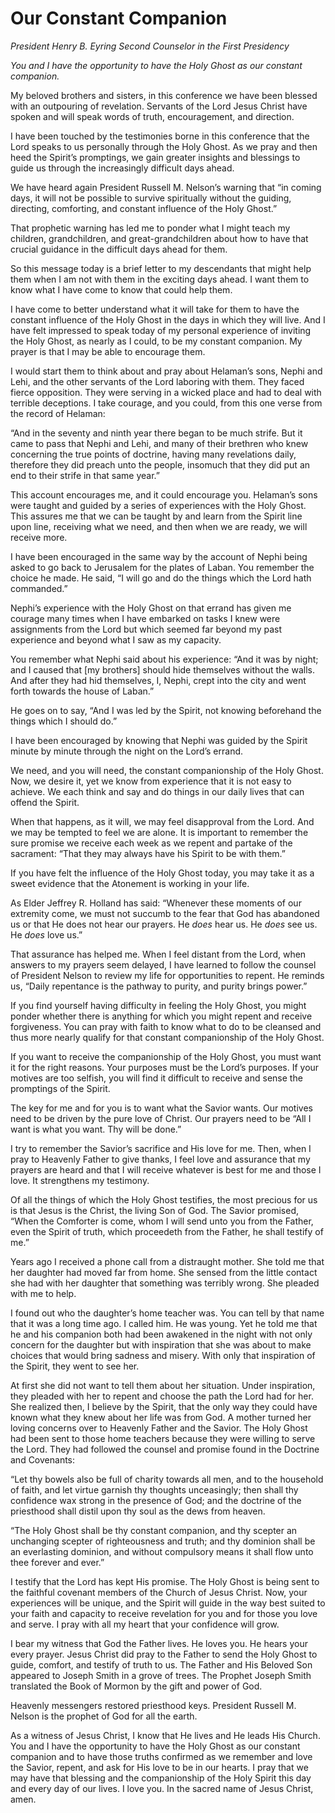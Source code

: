 # Our Constant Companion

*President Henry B. Eyring Second Counselor in the First Presidency*

*You and I have the opportunity to have the Holy Ghost as our constant companion.*

<div class="body-block">

My beloved brothers and sisters, in this conference we have been blessed with an outpouring of revelation. Servants of the Lord Jesus Christ have spoken and will speak words of truth, encouragement, and direction.

I have been touched by the testimonies borne in this conference that the Lord speaks to us personally through the Holy Ghost. As we pray and then heed the Spirit’s promptings, we gain greater insights and blessings to guide us through the increasingly difficult days ahead.

We have heard again President Russell M. Nelson’s warning that “in coming days, it will not be possible to survive spiritually without the guiding, directing, comforting, and constant influence of the Holy Ghost.”

That prophetic warning has led me to ponder what I might teach my children, grandchildren, and great-grandchildren about how to have that crucial guidance in the difficult days ahead for them.

So this message today is a brief letter to my descendants that might help them when I am not with them in the exciting days ahead. I want them to know what I have come to know that could help them.

I have come to better understand what it will take for them to have the constant influence of the Holy Ghost in the days in which they will live. And I have felt impressed to speak today of my personal experience of inviting the Holy Ghost, as nearly as I could, to be my constant companion. My prayer is that I may be able to encourage them.

I would start them to think about and pray about Helaman’s sons, Nephi and Lehi, and the other servants of the Lord laboring with them. They faced fierce opposition. They were serving in a wicked place and had to deal with terrible deceptions. I take courage, and you could, from this one verse from the record of Helaman:

“And in the seventy and ninth year there began to be much strife. But it came to pass that Nephi and Lehi, and many of their brethren who knew concerning the true points of doctrine, having many revelations daily, therefore they did preach unto the people, insomuch that they did put an end to their strife in that same year.”

This account encourages me, and it could encourage you. Helaman’s sons were taught and guided by a series of experiences with the Holy Ghost. This assures me that we can be taught by and learn from the Spirit line upon line, receiving what we need, and then when we are ready, we will receive more.

I have been encouraged in the same way by the account of Nephi being asked to go back to Jerusalem for the plates of Laban. You remember the choice he made. He said, “I will go and do the things which the Lord hath commanded.”

Nephi’s experience with the Holy Ghost on that errand has given me courage many times when I have embarked on tasks I knew were assignments from the Lord but which seemed far beyond my past experience and beyond what I saw as my capacity.

You remember what Nephi said about his experience: “And it was by night; and I caused that \[my brothers\] should hide themselves without the walls. And after they had hid themselves, I, Nephi, crept into the city and went forth towards the house of Laban.”

He goes on to say, “And I was led by the Spirit, not knowing beforehand the things which I should do.”

I have been encouraged by knowing that Nephi was guided by the Spirit minute by minute through the night on the Lord’s errand.

We need, and you will need, the constant companionship of the Holy Ghost. Now, we desire it, yet we know from experience that it is not easy to achieve. We each think and say and do things in our daily lives that can offend the Spirit.

When that happens, as it will, we may feel disapproval from the Lord. And we may be tempted to feel we are alone. It is important to remember the sure promise we receive each week as we repent and partake of the sacrament: “That they may always have his Spirit to be with them.”

If you have felt the influence of the Holy Ghost today, you may take it as a sweet evidence that the Atonement is working in your life.

As Elder Jeffrey R. Holland has said: “Whenever these moments of our extremity come, we must not succumb to the fear that God has abandoned us or that He does not hear our prayers. He *does* hear us. He *does* see us. He *does* love us.”

That assurance has helped me. When I feel distant from the Lord, when answers to my prayers seem delayed, I have learned to follow the counsel of President Nelson to review my life for opportunities to repent. He reminds us, “Daily repentance is the pathway to purity, and purity brings power.”

If you find yourself having difficulty in feeling the Holy Ghost, you might ponder whether there is anything for which you might repent and receive forgiveness. You can pray with faith to know what to do to be cleansed and thus more nearly qualify for that constant companionship of the Holy Ghost.

If you want to receive the companionship of the Holy Ghost, you must want it for the right reasons. Your purposes must be the Lord’s purposes. If your motives are too selfish, you will find it difficult to receive and sense the promptings of the Spirit.

The key for me and for you is to want what the Savior wants. Our motives need to be driven by the pure love of Christ. Our prayers need to be “All I want is what you want. Thy will be done.”

I try to remember the Savior’s sacrifice and His love for me. Then, when I pray to Heavenly Father to give thanks, I feel love and assurance that my prayers are heard and that I will receive whatever is best for me and those I love. It strengthens my testimony.

Of all the things of which the Holy Ghost testifies, the most precious for us is that Jesus is the Christ, the living Son of God. The Savior promised, “When the Comforter is come, whom I will send unto you from the Father, even the Spirit of truth, which proceedeth from the Father, he shall testify of me.”

Years ago I received a phone call from a distraught mother. She told me that her daughter had moved far from home. She sensed from the little contact she had with her daughter that something was terribly wrong. She pleaded with me to help.

I found out who the daughter’s home teacher was. You can tell by that name that it was a long time ago. I called him. He was young. Yet he told me that he and his companion both had been awakened in the night with not only concern for the daughter but with inspiration that she was about to make choices that would bring sadness and misery. With only that inspiration of the Spirit, they went to see her.

At first she did not want to tell them about her situation. Under inspiration, they pleaded with her to repent and choose the path the Lord had for her. She realized then, I believe by the Spirit, that the only way they could have known what they knew about her life was from God. A mother turned her loving concerns over to Heavenly Father and the Savior. The Holy Ghost had been sent to those home teachers because they were willing to serve the Lord. They had followed the counsel and promise found in the Doctrine and Covenants:

“Let thy bowels also be full of charity towards all men, and to the household of faith, and let virtue garnish thy thoughts unceasingly; then shall thy confidence wax strong in the presence of God; and the doctrine of the priesthood shall distil upon thy soul as the dews from heaven.

“The Holy Ghost shall be thy constant companion, and thy scepter an unchanging scepter of righteousness and truth; and thy dominion shall be an everlasting dominion, and without compulsory means it shall flow unto thee forever and ever.”

I testify that the Lord has kept His promise. The Holy Ghost is being sent to the faithful covenant members of the Church of Jesus Christ. Now, your experiences will be unique, and the Spirit will guide in the way best suited to your faith and capacity to receive revelation for you and for those you love and serve. I pray with all my heart that your confidence will grow.

I bear my witness that God the Father lives. He loves you. He hears your every prayer. Jesus Christ did pray to the Father to send the Holy Ghost to guide, comfort, and testify of truth to us. The Father and His Beloved Son appeared to Joseph Smith in a grove of trees. The Prophet Joseph Smith translated the Book of Mormon by the gift and power of God.

Heavenly messengers restored priesthood keys. President Russell M. Nelson is the prophet of God for all the earth.

As a witness of Jesus Christ, I know that He lives and He leads His Church. You and I have the opportunity to have the Holy Ghost as our constant companion and to have those truths confirmed as we remember and love the Savior, repent, and ask for His love to be in our hearts. I pray that we may have that blessing and the companionship of the Holy Spirit this day and every day of our lives. I love you. In the sacred name of Jesus Christ, amen.

</div>
